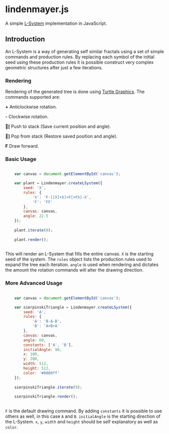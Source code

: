 # lindenmayer.js

A simple [L-System](http://en.wikipedia.org/wiki/L-system) implementation in JavaScript.

## Introduction

An L-System is a way of generating self similar fractals using a set of simple commands and production rules. By replacing each symbol of the initial seed using these production rules it is possible construct very complex geometric structures after just a few iterations.

### Rendering

Rendering of the generated tree is done using [Turtle Graphics](http://en.wikipedia.org/wiki/Turtle_graphics). The commands supported are:

__\+__    Anticlockwise rotation.

__\-__    Clockwise rotation.

__\[__    Push to stack (Save current position and angle).

__\]__    Pop from stack (Restore saved position and angle).

__F__    Draw forward.


### Basic Usage


```javascript

	var canvas = document.getElementById('canvas');

    var plant = Lindenmayer.createLSystem({
        seed: 'X',
        rules: {
            'X': 'F-[[X]+X]+F[+FX]-X',
            'F': 'FF'
        },
        canvas: canvas,
        angle: 22.5
    });
    
    plant.iterate(8);
    
    plant.render();
    
```

This will render an L-System that fills the entire canvas. `X` is the starting seed of the system. The `rules` object lists the production rules used to expand the tree each iteration. `angle` is used when rendering and dictates the amount the rotation commands will alter the drawing direction.

### More Advanced Usage


```javascript

	var canvas = document.getElementById('canvas');

    var sierpinskiTriangle = Lindenmayer.createLSystem({
        seed: 'A',
        rules: {
            'A': 'B-A-B',
            'B': 'A+B+A'
        },
        canvas: canvas,
        angle: 60,
        constants: ['A', 'B'],
        initialAngle: 90,
        x: 100,
        y: 200,
        width: 512,
        height: 512,
        color: '#0000ff'
    });
    
    sierpinskiTriangle.iterate(9);
    
    sierpinskiTriangle.render();
    
```

`F` is the default drawing command. By adding `constants` it is possible to use others as well, in this case `A` and `B`. `initialAngle` is the starting direction of the L-System. `x`, `y`, `width` and `height` should be self explanatory as well as `color`.

